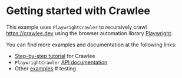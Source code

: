 # Getting started with Crawlee

This example uses `PlaywrightCrawler` to recursively crawl https://crawlee.dev using the browser automation library [Playwright](https://playwright.dev).

You can find more examples and documentation at the following links:

- [Step-by-step tutorial](https://crawlee.dev/docs/introduction) for Crawlee
- `PlaywrightCrawler` [API documentation](https://crawlee.dev/api/playwright-crawler/class/PlaywrightCrawler)
- Other [examples](https://crawlee.dev/docs/examples/playwright-crawler)
#   t e s t i n g  
 